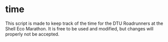 # time
This script is made to keep track of the time for the DTU Roadrunners at the
Shell Eco Marathon.
It is free to be used and modified, but changes will properly not be accepted.
